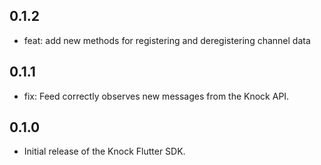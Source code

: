 ## 0.1.2

- feat: add new methods for registering and deregistering channel data

## 0.1.1

- fix: Feed correctly observes new messages from the Knock API.

## 0.1.0

- Initial release of the Knock Flutter SDK.
